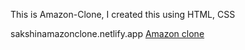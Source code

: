 This is Amazon-Clone,  I created this using HTML, CSS 


<a>sakshinamazonclone.netlify.app</a>
<a href="https://sakshinamazonclone.netlify.app/" target="blank">Amazon clone</a>
